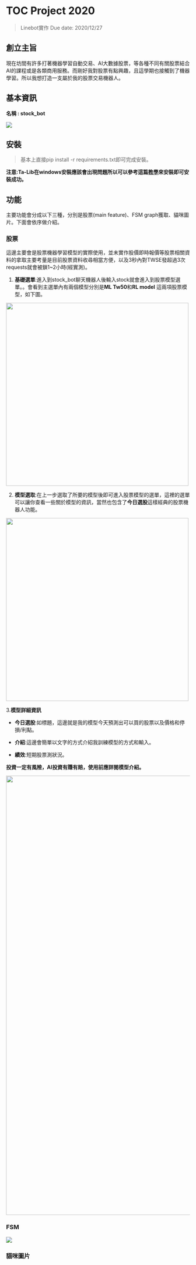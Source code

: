 # TOC Project 2020
> Linebot實作
> Due date: 2020/12/27

## 創立主旨
現在坊間有許多打著機器學習自動交易、AI大數據股票，等各種不同有關股票結合AI的課程或是各類商用服務。而剛好我對股票有點興趣，且這學期也接觸到了機器學習。所以我想打造一支屬於我的股票交易機器人。


## 基本資訊
**名稱 : stock_bot**

![](https://i.imgur.com/2MEEs7T.gif)

## 安裝
> 基本上直接pip install -r requirements.txt即可完成安裝。

**注意:Ta-Lib在windows安裝應該會出現問題所以可以參考這篇[教學](https://blog.csdn.net/brucewong0516/article/details/79245471)來安裝即可安裝成功。**
## 功能
主要功能會分成以下三種，分別是股票(main feature)、FSM graph獲取、貓咪圖片。下面會依序做介紹。
### 股票
這邊主要會是股票機器學習模型的實際使用，並未實作股價即時報價等股票相關資料的拿取主要考量是目前股票資料收尋相當方便，以及3秒內對TWSE發超過3次requests就會被鎖1~2小時(經實測)。

1. **基礎選單**:進入到stock_bot聊天機器人後輸入stock就會進入到股票模型選單。。會看到主選單內有兩個模型分別是**ML Tw50**和**RL model** 這兩項股票模型，如下圖。

<img src='https://imgur.com/rXHVgme.jpg' width='500'>

2. **模型選取**:在上一步選取了所要的模型後即可進入股票模型的選單，這裡的選單可以讓你查看一些關於模型的資訊，當然也包含了**今日選股**這樣經典的股票機器人功能。

<img src='https://imgur.com/ZchJHVU.jpg' width='500'>

3.**模型詳細資訊**
- **今日選股**:如標題，這邊就是我的模型今天預測出可以買的股票以及價格和停損/利點。


- **介紹**:這邊會簡單以文字的方式介紹我訓練模型的方式和輸入。
- **績效**:短期股票測狀況。

**投資一定有風險，AI投資有賺有賠，使用前應詳閱模型介紹。**

<img src='https://imgur.com/qbhDvlI.jpg' width='1200'>

### FSM

<img src='https://i.imgur.com/QiLXZJq.jpg'>

### 貓咪圖片

